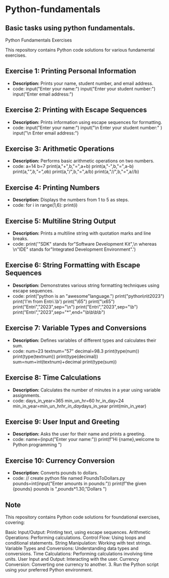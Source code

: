 # Python-fundamentals
## Basic tasks using python fundamentals.

Python Fundamentals Exercises

This repository contains Python code solutions for various fundamental exercises.

## Exercise 1: Printing Personal Information
* **Description:** Prints your name, student number, and email address.
*  code: input("Enter your name:")
         input("Enter your student number:")
         input("Enter email address:")

  

## Exercise 2: Printing with Escape Sequences
* **Description:** Prints information using escape sequences for formatting.
* code:  input("Enter your name:")
         input("\n Enter your student number:" )
         input("\n Enter email address:")

## Exercise 3: Arithmetic Operations
* **Description:** Performs basic arithmetic operations on two numbers.
* code:   a=14
          b=7
          print(a,"+",b,"=",a+b)
          print(a,"-",b,"=",a-b)
          print(a,"*",b,"=",a*b)
          print(a,"/",b,"=",a/b)
          print(a,"//",b,"=",a//b)

## Exercise 4: Printing Numbers 
* **Description:** Displays the numbers from 1 to 5 as steps.
* code:  for i in range(1,6):
         print(i)

## Exercise 5: Multiline String Output
* **Description:** Prints a multiline string with quotation marks and line breaks.
* code:  print('"SDK" stands for"Software Development Kit",\n whereas \n"IDE" stands for"Integrated Development Environment".')


## Exercise 6: String Formatting with Escape Sequences
* **Description:** Demonstrates various string formatting techniques using escape sequences.
* code:  print("python is an \"awesome\"language.")
         print("python\n\t2023")
         print('I\'m from Entri.\b')
         print("\65")
         print("\x65")
         print("Entri","2023",sep="\n")
         print("Entri","2023",sep="\b")
         print("Entri","2023",sep="*",end="\b\b\b\b")

## Exercise 7: Variable Types and Conversions
* **Description:** Defines variables of different types and calculates their sum.
*  code:  num=23
          textnum="57"
          decimal=98.3
          print(type(num))
          print(type(textnum))
          print(type(decimal))
          sum=num+int(textnum)+decimal
          print(type(sum))

## Exercise 8: Time Calculations
* **Description:** Calculates the number of minutes in a year using variable assignments.
* code:  days_in_year=365
         min_un_hr=60
         hr_in_day=24
         min_in_year=min_un_hr*hr_in_day*days_in_year
         print(min_in_year)

## Exercise 9: User Input and Greeting
* **Description:** Asks the user for their name and prints a greeting.
* code:  name=(input("Enter your name:"))
         print(f"Hi {name},welcome to Python programming ")

## Exercise 10: Currency Conversion
* **Description:** Converts pounds to dollars.
* code:
   // create python file named PoundsToDollars.py
   pounds=int(input("Enter amounts in pounds:"))
   print(f"the given {pounds} pounds is ",pounds*1.30,"Dollars ")


## Note
This repository contains Python code solutions for foundational exercises, covering:

Basic Input/Output: Printing text, using escape sequences.
Arithmetic Operations: Performing calculations.
Control Flow: Using loops and conditional statements.
String Manipulation: Working with text strings.
Variable Types and Conversions: Understanding data types and conversions.
Time Calculations: Performing calculations involving time units.
User Input and Output: Interacting with the user.
Currency Conversion: Converting one currency to another.
3. Run the Python script using your preferred Python environment.


